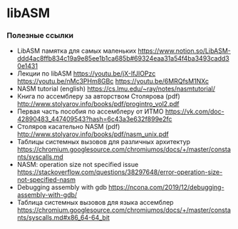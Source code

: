 # libASM
### Полезные ссылки

+ LibASM памятка для самых маленьких
<https://www.notion.so/LibASM-ddd4ac8ffb834c19a9e85ee1b1ca685b#69324eaa31a54f4ba3493cadd30e1431>
+ Лекции по libASM
<https://youtu.be/jX-IfJIOPzc>
<https://youtu.be/nMc3PHm8GBc>
<https://youtu.be/6MRQfsM1NXc>
+ NASM tutorial (english)
<https://cs.lmu.edu/~ray/notes/nasmtutorial/>
+ Книга по ассемблеру за авторством Столярова (pdf)
<http://www.stolyarov.info/books/pdf/progintro_vol2.pdf>
+ Первая часть пособия по ассемблеру от ИТМО
<https://vk.com/doc-42890483_447409543?hash=6c43a3e632f899e2fc>
+ Столяров касательно NASM (pdf)
<http://www.stolyarov.info/books/pdf/nasm_unix.pdf>
+ Таблицы системных вызовов для различных архитектур
<https://chromium.googlesource.com/chromiumos/docs/+/master/constants/syscalls.md>
+ NASM: operation size not specified issue
<https://stackoverflow.com/questions/38297648/error-operation-size-not-specified-nasm>
+ Debugging assembly with gdb
<https://ncona.com/2019/12/debugging-assembly-with-gdb/>
+ Таблица системных вызовов для языка ассемблер
<https://chromium.googlesource.com/chromiumos/docs/+/master/constants/syscalls.md#x86_64-64_bit>
